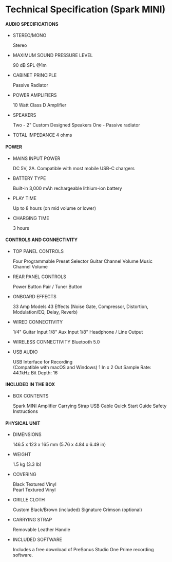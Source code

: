 # Technical Specification (Spark MINI)
#### **AUDIO SPECIFICATIONS**

- STEREO/MONO

	Stereo


* MAXIMUM SOUND PRESSURE LEVEL

	90 dB SPL @1m

- CABINET PRINCIPLE

	Passive Radiator

- POWER AMPLIFIERS

	10 Watt Class D Amplifier

- SPEAKERS

	Two - 2" Custom Designed Speakers
	One - Passive radiator

- TOTAL IMPEDANCE
	4 ohms

#### POWER

- MAINS INPUT POWER

	DC 5V, 2A. Compatible with most mobile USB-C chargers

- BATTERY TYPE 

	Built-in 3,000 mAh rechargeable lithium-ion battery

- PLAY TIME

	Up to 8 hours (on mid volume or lower)

- CHARGING TIME  

	3 hours

#### CONTROLS AND CONNECTIVITY

- TOP PANEL CONTROLS

	Four Programmable Preset Selector
	Guitar Channel Volume
	Music Channel Volume

- REAR PANEL CONTROLS

	Power Button
	Pair / Tuner Button

- ONBOARD EFFECTS

	33 Amp Models
	43 Effects
	(Noise Gate, Compressor, Distortion, Modulation/EQ, Delay, Reverb)

- WIRED CONNECTIVITY

	1/4" Guitar Input
	1/8" Aux Input
	1/8" Headphone / Line Output

- WIRELESS CONNECTIVITY
	Bluetooth 5.0

- USB AUDIO

	USB Interface for Recording  
	(Compatible with macOS and Windows)
	1 In x 2 Out
	Sample Rate: 44.1kHz
	Bit Depth: 16

#### INCLUDED IN THE BOX

- BOX CONTENTS

	Spark MINI Amplifier
	Carrying Strap
	USB Cable
	Quick Start Guide
	Safety Instructions

#### PHYSICAL UNIT

- DIMENSIONS

	146.5 x 123 x 165 mm
	(5.76 x 4.84 x 6.49 in)

- WEIGHT

	1.5 kg
	(3.3 lb)

- COVERING

	Black Textured Vinyl	
	Pearl Textured Vinyl

- GRILLE CLOTH

	Custom Black/Brown (included)
	Signature Crimson (optional)

- CARRYING STRAP  

	Removable Leather Handle

- INCLUDED SOFTWARE

	Includes a free download of PreSonus Studio One Prime recording software.
